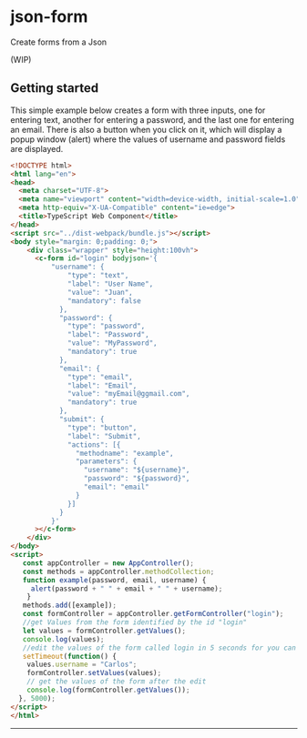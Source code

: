 # json-form
Create forms from a Json 

(WIP)

## Getting started

This simple example below creates a form with three inputs, one for entering text, another for entering a password, and the last one for entering an email.
There is also a button when you click on it, which will display a popup window (alert) where the values of username and password fields are displayed.

```html
<!DOCTYPE html>
<html lang="en">
<head>
  <meta charset="UTF-8">
  <meta name="viewport" content="width=device-width, initial-scale=1.0">
  <meta http-equiv="X-UA-Compatible" content="ie=edge">
  <title>TypeScript Web Component</title>
</head>
<script src="../dist-webpack/bundle.js"></script>
<body style="margin: 0;padding: 0;">
    <div class="wrapper" style="height:100vh">
      <c-form id="login" bodyjson='{
          "username": {
              "type": "text",
              "label": "User Name",
              "value": "Juan",
              "mandatory": false
            },
            "password": {
              "type": "password",
              "label": "Password",
              "value": "MyPassword",
              "mandatory": true
            },
            "email": {
              "type": "email",
              "label": "Email",
              "value": "myEmail@ggmail.com",
              "mandatory": true
            },
            "submit": {
              "type": "button",
              "label": "Submit",
              "actions": [{
                "methodname": "example",
                "parameters": {
                  "username": "${username}",
                  "password": "${password}",
                  "email": "email"
                }
              }]
            }
          }'
      ></c-form>
    </div>
</body>
<script>
   const appController = new AppController();
   const methods = appController.methodCollection;
   function example(password, email, username) {
     alert(password + " " + email + " " + username);
    }
   methods.add([example]);
   const formController = appController.getFormController("login");
   //get Values from the form identified by the id "login"
   let values = formController.getValues();
   console.log(values);
   //edit the values of the form called login in 5 seconds for you can see the changes. The username value will change of "Juan" to "Carlos"
   setTimeout(function() {
    values.username = "Carlos";
    formController.setValues(values);
    // get the values of the form after the edit
    console.log(formController.getValues());
  }, 5000);
</script>
</html>
```
-----------------------